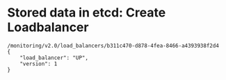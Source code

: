 # Stored data in etcd: Create Loadbalancer

```
/monitoring/v2.0/load_balancers/b311c470-d878-4fea-8466-a4393938f2d4
{
    "load_balancer": "UP",
    "version": 1
}
```
